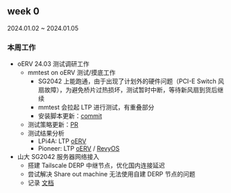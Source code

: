 ## week 0

2024.01.02 ~ 2024.01.05

### 本周工作

- oERV 24.03 测试调研工作
    - mmtest on oERV 测试/摸底工作
        - SG2042 上能跑通，由于出现了计划外的硬件问题（PCI-E Switch 风扇故障），为避免桥片过热损坏，测试暂时中断，等待新风扇到货后继续
        - mmtest 会拉起 LTP 进行测试，有重叠部分
        - 安装脚本更新：[commit](https://gitee.com/KevinMX/ltpstress-for-openeuler/commit/49135c9c02a2f8bfd2af28ae3756d9d8d4e56234)
    - 测试策略更新：[PR](https://gitee.com/yunxiangluo/openEuler-RISCV-2403LTS-Pretest/pulls/2)
    - 测试结果分析
        - LPi4A: LTP [oERV](/misc/month8/2309-hw-pre_mainline/LTP/LPi4A/)
        - Pioneer: LTP [oERV](/misc/month8/2309-hw-pre_mainline/LTP/Pioneer_v1p3/result_analysis.csv) / [RevyOS](/misc/month8/RevyOS_20231220_Pioneer_v1p3/result-analysis.csv)
- 山大 SG2042 服务器网络接入
    - 搭建 Tailscale DERP 中继节点，优化国内连接延迟
    - 尝试解决 Share out machine 无法使用自建 DERP 节点的问题
    - 记录 [文档](/misc/month9/tailscale.md)